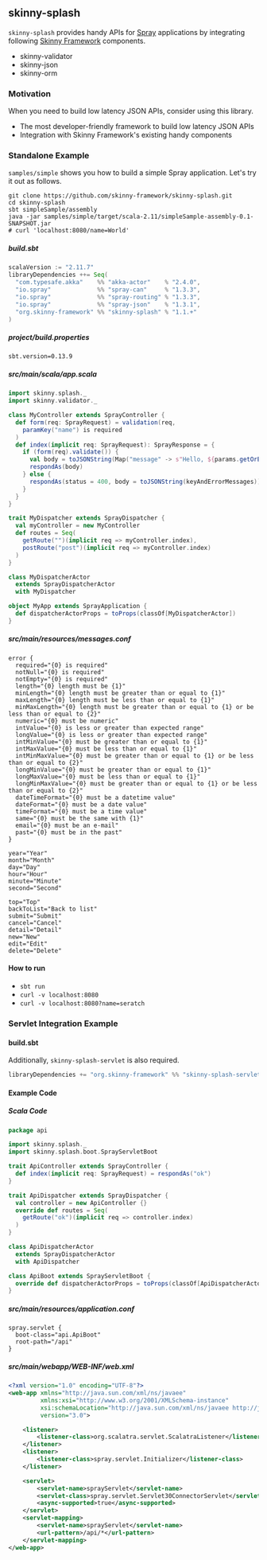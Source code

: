 ## skinny-splash

`skinny-splash` provides handy APIs for [Spray](http://spray.io/) applications by integrating following [Skinny Framework](http://skinny-framework.org/) components.

- skinny-validator
- skinny-json
- skinny-orm

### Motivation

When you need to build low latency JSON APIs, consider using this library.

- The most developer-friendly framework to build low latency JSON APIs
- Integration with Skinny Framework's existing handy components

### Standalone Example

`samples/simple` shows you how to build a simple Spray application. Let's try it out as follows.

```
git clone https://github.com/skinny-framework/skinny-splash.git
cd skinny-splash
sbt simpleSample/assembly
java -jar samples/simple/target/scala-2.11/simpleSample-assembly-0.1-SNAPSHOT.jar
# curl 'localhost:8080/name=World'
```

##### build.sbt

```scala
scalaVersion := "2.11.7"
libraryDependencies ++= Seq(
  "com.typesafe.akka"    %% "akka-actor"    % "2.4.0",
  "io.spray"             %% "spray-can"     % "1.3.3",
  "io.spray"             %% "spray-routing" % "1.3.3",
  "io.spray"             %% "spray-json"    % "1.3.1",
  "org.skinny-framework" %% "skinny-splash" % "1.1.+"
)
```

##### project/build.properties

```properties
sbt.version=0.13.9
```

##### src/main/scala/app.scala

```scala
import skinny.splash._
import skinny.validator._

class MyController extends SprayController {
  def form(req: SprayRequest) = validation(req,
    paramKey("name") is required
  )
  def index(implicit req: SprayRequest): SprayResponse = {
    if (form(req).validate()) {
      val body = toJSONString(Map("message" -> s"Hello, ${params.getOrElse("name", "Anonymous")}"))
      respondAs(body)
    } else {
      respondAs(status = 400, body = toJSONString(keyAndErrorMessages))
    }
  }
}

trait MyDispatcher extends SprayDispatcher {
  val myController = new MyController
  def routes = Seq(
    getRoute("")(implicit req => myController.index),
    postRoute("post")(implicit req => myController.index)
  )
}

class MyDispatcherActor
  extends SprayDispatcherActor
  with MyDispatcher

object MyApp extends SprayApplication {
  def dispatcherActorProps = toProps(classOf[MyDispatcherActor])
}
```

##### src/main/resources/messages.conf

```
error {
  required="{0} is required"
  notNull="{0} is required"
  notEmpty="{0} is required"
  length="{0} length must be {1}"
  minLength="{0} length must be greater than or equal to {1}"
  maxLength="{0} length must be less than or equal to {1}"
  minMaxLength="{0} length must be greater than or equal to {1} or be less than or equal to {2}"
  numeric="{0} must be numeric"
  intValue="{0} is less or greater than expected range"
  longValue="{0} is less or greater than expected range"
  intMinValue="{0} must be greater than or equal to {1}"
  intMaxValue="{0} must be less than or equal to {1}"
  intMinMaxValue="{0} must be greater than or equal to {1} or be less than or equal to {2}"
  longMinValue="{0} must be greater than or equal to {1}"
  longMaxValue="{0} must be less than or equal to {1}"
  longMinMaxValue="{0} must be greater than or equal to {1} or be less than or equal to {2}"
  dateTimeFormat="{0} must be a datetime value"
  dateFormat="{0} must be a date value"
  timeFormat="{0} must be a time value"
  same="{0} must be the same with {1}"
  email="{0} must be an e-mail"
  past="{0} must be in the past"
}

year="Year"
month="Month"
day="Day"
hour="Hour"
minute="Minute"
second="Second"

top="Top"
backToList="Back to list"
submit="Submit"
cancel="Cancel"
detail="Detail"
new="New"
edit="Edit"
delete="Delete"
```

#### How to run

- `sbt run`
- `curl -v localhost:8080`
- `curl -v localhost:8080?name=seratch`

### Servlet Integration Example


#### build.sbt

Additionally, `skinny-splash-servlet` is also required.

```scala
libraryDependencies += "org.skinny-framework" %% "skinny-splash-servlet" % "1.0.+"
```

#### Example Code

##### Scala Code

```scala
package api

import skinny.splash._
import skinny.splash.boot.SprayServletBoot

trait ApiController extends SprayController {
  def index(implicit req: SprayRequest) = respondAs("ok")
}

trait ApiDispatcher extends SprayDispatcher {
  val controller = new ApiController {}
  override def routes = Seq(
    getRoute("ok")(implicit req => controller.index)
  )
}

class ApiDispatcherActor
  extends SprayDispatcherActor
  with ApiDispatcher

class ApiBoot extends SprayServletBoot {
  override def dispatcherActorProps = toProps(classOf[ApiDispatcherActor])
}
```

##### src/main/resources/application.conf

```
spray.servlet {
  boot-class="api.ApiBoot"
  root-path="/api"
}
```

##### src/main/webapp/WEB-INF/web.xml

```xml
<?xml version="1.0" encoding="UTF-8"?>
<web-app xmlns="http://java.sun.com/xml/ns/javaee"
         xmlns:xsi="http://www.w3.org/2001/XMLSchema-instance"
         xsi:schemaLocation="http://java.sun.com/xml/ns/javaee http://java.sun.com/xml/ns/javaee/web-app_3_0.xsd"
         version="3.0">

    <listener>
        <listener-class>org.scalatra.servlet.ScalatraListener</listener-class>
    </listener>
    <listener>
        <listener-class>spray.servlet.Initializer</listener-class>
    </listener>

    <servlet>
        <servlet-name>sprayServlet</servlet-name>
        <servlet-class>spray.servlet.Servlet30ConnectorServlet</servlet-class>
        <async-supported>true</async-supported>
    </servlet>
    <servlet-mapping>
        <servlet-name>sprayServlet</servlet-name>
        <url-pattern>/api/*</url-pattern>
    </servlet-mapping>
</web-app>
```
